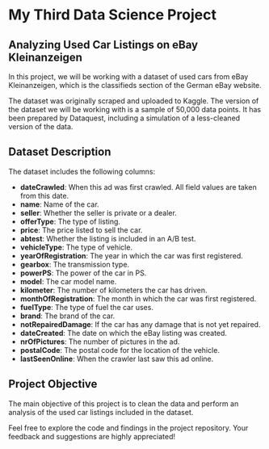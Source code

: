 # My Third Data Science Project

## Analyzing Used Car Listings on eBay Kleinanzeigen

In this project, we will be working with a dataset of used cars from eBay Kleinanzeigen, which is the classifieds section of the German eBay website.

The dataset was originally scraped and uploaded to Kaggle. The version of the dataset we will be working with is a sample of 50,000 data points. It has been prepared by Dataquest, including a simulation of a less-cleaned version of the data.

## Dataset Description

The dataset includes the following columns:

- **dateCrawled**: When this ad was first crawled. All field values are taken from this date.
- **name**: Name of the car.
- **seller**: Whether the seller is private or a dealer.
- **offerType**: The type of listing.
- **price**: The price listed to sell the car.
- **abtest**: Whether the listing is included in an A/B test.
- **vehicleType**: The type of vehicle.
- **yearOfRegistration**: The year in which the car was first registered.
- **gearbox**: The transmission type.
- **powerPS**: The power of the car in PS.
- **model**: The car model name.
- **kilometer**: The number of kilometers the car has driven.
- **monthOfRegistration**: The month in which the car was first registered.
- **fuelType**: The type of fuel the car uses.
- **brand**: The brand of the car.
- **notRepairedDamage**: If the car has any damage that is not yet repaired.
- **dateCreated**: The date on which the eBay listing was created.
- **nrOfPictures**: The number of pictures in the ad.
- **postalCode**: The postal code for the location of the vehicle.
- **lastSeenOnline**: When the crawler last saw this ad online.

## Project Objective

The main objective of this project is to clean the data and perform an analysis of the used car listings included in the dataset.

Feel free to explore the code and findings in the project repository. Your feedback and suggestions are highly appreciated!
